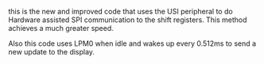 this is the new and improved code that uses the USI peripheral to do Hardware assisted SPI communication to the shift registers. This method achieves a much greater speed.

Also this code uses LPM0 when idle and wakes up every 0.512ms to send a new update to the display.

